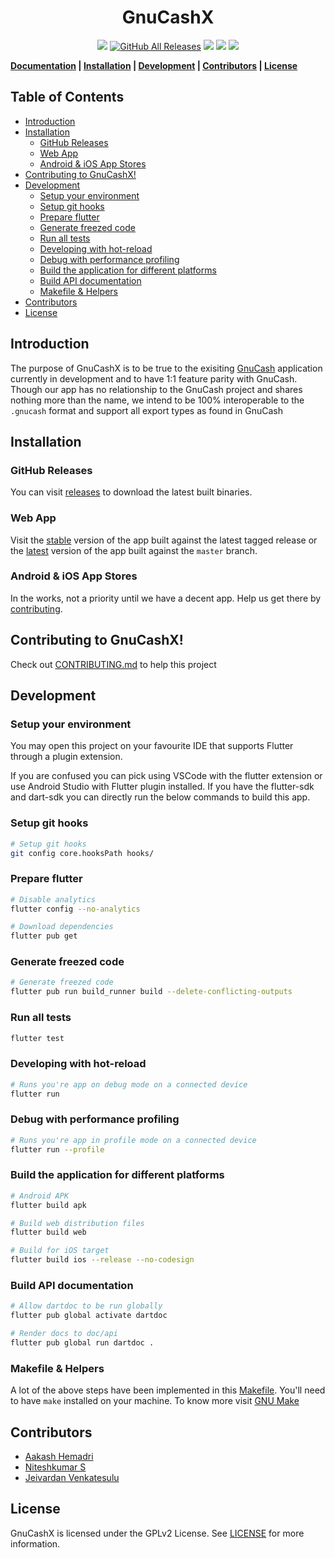 <h1 align="center">
    GnuCashX
</h1>

<p align="center">
  <a href="https://github.com/aakashhemadri/GnuCashX/releases"><img src="https://img.shields.io/github/release/aakashhemadri/GnuCashX.svg"></a>
  <a href="https://github.com/aakashhemadri/GnuCashX/releases"><img alt="GitHub All Releases" src="https://img.shields.io/github/downloads/aakashhemadri/GnuCashX/total" /></a>
  <a href="https://github.com/aakashhemadri/GnuCashX/blob/master/LICENSE"><img src="https://img.shields.io/static/v1?label=license&message=GPLv2&color=9cf"></a>
  <a href="https://github.com/aakashhemadri/GnuCashX/actions/workflows/ci.yml"><img src="https://github.com/aakashhemadri/GnuCashX/workflows/CI/badge.svg?branch=master&event=push" /></a>
  <a href="https://github.com/aakashhemadri/GnuCashX/actions/workflows/linter.yml"><img src="https://github.com/aakashhemadri/GnuCashX/workflows/Linter/badge.svg" /></a>
</p>

**[Documentation](https://github.com/aakashhemadri/GnuCashX/wiki/) | [Installation](#installation) | [Development](#development) | [Contributors](#contributors) | [License](#license)**

<h2> Table of Contents </h2>

- [Introduction](#introduction)
- [Installation](#installation)
  - [GitHub Releases](#github-releases)
  - [Web App](#web-app)
  - [Android & iOS App Stores](#android--ios-app-stores)
- [Contributing to GnuCashX!](#contributing-to-gnucashx)
- [Development](#development)
  - [Setup your environment](#setup-your-environment)
  - [Setup git hooks](#setup-git-hooks)
  - [Prepare flutter](#prepare-flutter)
  - [Generate freezed code](#generate-freezed-code)
  - [Run all tests](#run-all-tests)
  - [Developing with hot-reload](#developing-with-hot-reload)
  - [Debug with performance profiling](#debug-with-performance-profiling)
  - [Build the application for different platforms](#build-the-application-for-different-platforms)
  - [Build API documentation](#build-api-documentation)
  - [Makefile & Helpers](#makefile--helpers)
- [Contributors](#contributors)
- [License](#license)

## Introduction

The purpose of GnuCashX is to be true to the exisiting [GnuCash](https://www.gnucash.org/) application currently in development and to have 1:1 feature parity with GnuCash. Though our app has no relationship to the GnuCash project and shares nothing more than the name, we intend to be 100% interoperable to the `.gnucash` format and support all export types as found in GnuCash

## Installation

### GitHub Releases

You can visit [releases](https://github.com/aakashhemadri/GnuCashX/releases) to download the latest built binaries.

### Web App

Visit the  [stable](https://gnucashx.aakashhemadri.com/app/stable) version of the app built against the latest tagged release or the [latest](https://gnucashx.aakashhemadri.com/app/latest) version of the app built against the `master` branch.

### Android & iOS App Stores

In the works, not a priority until we have a decent app. Help us get there by [contributing](CONTRIBUTING.md).

## Contributing to GnuCashX!

Check out [CONTRIBUTING.md](CONTRIBUTING.md) to help this project

## Development

### Setup your environment

You may open this project on your favourite IDE that supports Flutter through a plugin extension.

If you are confused you can pick using VSCode with the flutter extension or use Android Studio with Flutter plugin installed. If you have the flutter-sdk and dart-sdk you can directly run the below commands to build this app.

### Setup git hooks

```bash
# Setup git hooks
git config core.hooksPath hooks/
```

### Prepare flutter

```bash
# Disable analytics
flutter config --no-analytics
```

```bash
# Download dependencies
flutter pub get
```

### Generate freezed code

```bash
# Generate freezed code
flutter pub run build_runner build --delete-conflicting-outputs
```

### Run all tests

```bash
flutter test
```

### Developing with hot-reload

```bash
# Runs you're app on debug mode on a connected device
flutter run 
```

### Debug with performance profiling

```bash
# Runs you're app in profile mode on a connected device
flutter run --profile
```

### Build the application for different platforms

```bash
# Android APK
flutter build apk
```

```bash
# Build web distribution files
flutter build web
```

```bash
# Build for iOS target
flutter build ios --release --no-codesign
```

### Build API documentation

```bash
# Allow dartdoc to be run globally 
flutter pub global activate dartdoc 
```

```bash
# Render docs to doc/api
flutter pub global run dartdoc .
```

### Makefile & Helpers

A lot of the above steps have been implemented in this [Makefile](Makefile). You'll need to have `make` installed on your machine. To know more visit [GNU Make](https://www.gnu.org/software/make/)

## Contributors

- [Aakash Hemadri](https://portal.aakashhemadri.com)
- [Niteshkumar S](https://niteshkumar2000.github.io/portfolio)
- [Jeivardan Venkatesulu](https://jeivardan.tech)

## License

GnuCashX is licensed under the GPLv2 License. See [LICENSE](LICENSE) for more information.
